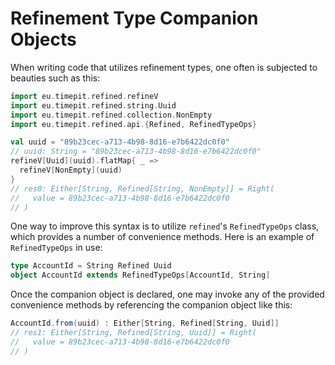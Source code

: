 # Refinement Type Companion Objects

When writing code that utilizes refinement types, one often is subjected to beauties such as this:
```scala
import eu.timepit.refined.refineV
import eu.timepit.refined.string.Uuid
import eu.timepit.refined.collection.NonEmpty
import eu.timepit.refined.api.{Refined, RefinedTypeOps}

val uuid = "89b23cec-a713-4b98-8d16-e7b6422dc0f0"
// uuid: String = "89b23cec-a713-4b98-8d16-e7b6422dc0f0"
refineV[Uuid](uuid).flatMap{ _ =>
  refineV[NonEmpty](uuid)
}
// res0: Either[String, Refined[String, NonEmpty]] = Right(
//   value = 89b23cec-a713-4b98-8d16-e7b6422dc0f0
// )
```

One way to improve this syntax is to utilize `refined`'s `RefinedTypeOps` class, which provides a number of convenience methods. Here is an example of `RefinedTypeOps` in use:

```scala
type AccountId = String Refined Uuid
object AccountId extends RefinedTypeOps[AccountId, String]
```

Once the companion object is declared, one may invoke any of the provided convenience methods by referencing the companion object like this:

```scala
AccountId.from(uuid) : Either[String, Refined[String, Uuid]]
// res1: Either[String, Refined[String, Uuid]] = Right(
//   value = 89b23cec-a713-4b98-8d16-e7b6422dc0f0
// )
```